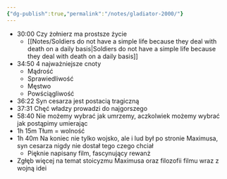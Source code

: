 ```yaml
---
{"dg-publish":true,"permalink":"/notes/gladiator-2000/"}
---
```


- 30:00 Czy żołnierz ma prostsze życie
	- [[Notes/Soldiers do not have a simple life because they deal with death on a daily basis\|Soldiers do not have a simple life because they deal with death on a daily basis]]
- 34:50 4 najważniejsze cnoty
	- Mądrość
	- Sprawiedliwość
	- Męstwo
	- Powściągliwość
- 36:22 Syn cesarza jest postacią tragiczną
- 37:31 Chęć władzy prowadzi do najgorszego
- 58:40 Nie możemy wybrać jak umrzemy, aczkolwiek możemy wybrać jak postąpimy umierając
- 1h 15m Tłum = wolność
- 1h 40m Na koniec nie tylko wojsko, ale i lud był po stronie Maximusa, syn cesarza nigdy nie dostał tego czego chciał
	- Pięknie napisany film, fascynujący rewanż
- Zgłęb więcej na temat stoicyzmu Maximusa oraz filozofii filmu wraz z wojną idei